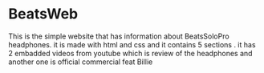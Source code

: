 # BeatsWeb
This is the simple website that has information about BeatsSoloPro headphones.
it is made with html and css and it contains 5 sections .
it has 2 embadded videos from youtube which is  review of the headphones and another one is official commercial feat Billie

